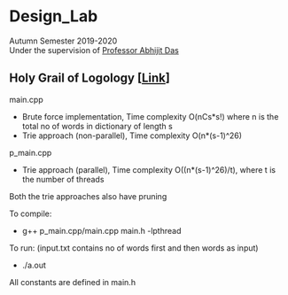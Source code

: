 # Design_Lab 
Autumn Semester 2019-2020  <br />
Under the supervision of [Professor Abhijit Das](http://cse.iitkgp.ac.in/~abhij/) 

## Holy Grail of Logology [[Link](https://en.wikipedia.org/wiki/Word_square#Order_10_squares)]

main.cpp   
  * Brute force implementation, Time complexity O(nCs*s!) where n is the total no of words in dictionary of length s
  * Trie approach (non-parallel), Time complexity O(n*(s-1)^26)
         
p_main.cpp 
  * Trie approach (parallel), Time complexity O((n*(s-1)^26)/t), where t is the number of threads

Both the trie approaches also have pruning

To compile:<br /> 
  * g++ p_main.cpp/main.cpp main.h -lpthread
  
To run:  (input.txt contains no of words first and then words as input)<br />
  * ./a.out 
  
All constants are defined in main.h
